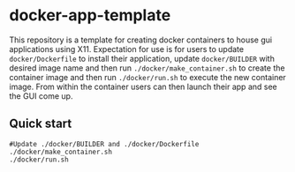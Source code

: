 # docker-app-template

This repository is a template for creating docker containers to house gui applications using X11.  Expectation for use is for users to update `docker/Dockerfile` to install their application, update `docker/BUILDER` with desired image name and then run `./docker/make_container.sh` to create the container image and then run `./docker/run.sh` to execute the new container image.  From within the container users can then launch their app and see the GUI come up.

## Quick start
```
#Update ./docker/BUILDER and ./docker/Dockerfile
./docker/make_container.sh
./docker/run.sh
```
